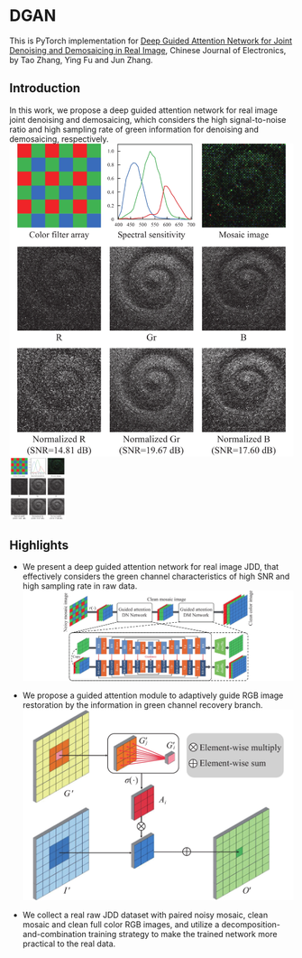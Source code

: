 # DGAN

This is PyTorch implementation for [Deep Guided Attention Network for Joint Denoising and Demosaicing in Real Image](https://cje.ejournal.org.cn/en/article/doi/10.23919/cje.2022.00.414), Chinese Journal of Electronics, by Tao Zhang, Ying Fu and Jun Zhang.

## Introduction
In this work, we propose a deep guided attention network for real image joint denoising and demosaicing, which considers the high signal-to-noise ratio and high sampling rate of green information for denoising and demosaicing, respectively.
![1](https://github.com/ColinTaoZhang/DGAN/blob/main/E220414-1.jpg)
<img src="https://github.com/ColinTaoZhang/DGAN/blob/main/E220414-1.jpg" alt="alt text" style="width:100px; height:auto;">

## Highlights
* We present a deep guided attention network for real image JDD, that effectively considers the green channel characteristics of high SNR and high sampling rate in raw data.
![2](https://github.com/ColinTaoZhang/DGAN/blob/main/E220414-2.jpg)

* We propose a guided attention module to adaptively guide RGB image restoration by the information in green channel recovery branch.
![2](https://github.com/ColinTaoZhang/DGAN/blob/main/E220414-3.jpg)
  
* We collect a real raw JDD dataset with paired noisy mosaic, clean mosaic and clean full color RGB images, and utilize a decomposition-and-combination training strategy to make the trained network more practical to the real data.


